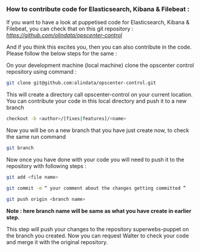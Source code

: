 ### How to contribute code for Elasticsearch, Kibana & Filebeat :

If you want to have a look at puppetised code for Elasticsearch, Kibana & Filebeat, you can check that on this git repository : *https://github.com/olindata/opscenter-control*

And if you think this excites you, then you can also contribute in the code.
Please follow the below steps for the same :

On your development machine (local machine) clone the opscenter control repository using command :
```sh
git clone git@github.com:olindata/opscenter-control.git
```
This will create a directory call opscenter-control on your current location.
You can contribute your code in this local directory and push it to a new branch
```sh
checkout -b <author>/[fixes|features]/<name>
```
Now you will be on a new branch that you have just create now, to check the same run command
```sh
git branch
```
Now once you have done with your code you will need to push it to the repository with following steps :
```sh
git add <file name>

git commit -m “ your comment about the changes getting committed ”

git push origin <branch name>
```
**Note : here branch name will be same as what you have create in earlier step.**

This step will push your changes to the repository superwebs-puppet on the branch you created.
Now you can request Walter to check your code and merge it with the original repository.

